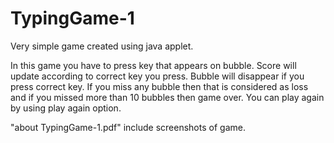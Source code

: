 # TypingGame-1
Very simple game created using java applet.

In this game you have to press key that appears on bubble. Score will update 
according to correct key you press. Bubble will disappear if you press correct
key. If you miss any bubble then that is considered as loss and if you missed 
more than 10 bubbles then game over. You can play again by using play again option.

"about TypingGame-1.pdf" include screenshots of game.
